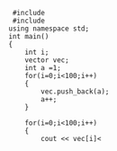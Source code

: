  <pre><code> #include<iostream>    
 #include<vector>  
using namespace std;  
int main()  
{  
	int i;  
	vector<int> vec;  
	int a =1;  
	for(i=0;i<100;i++)  
	{  
		vec.push_back(a);  
		a++;  
	}  

	for(i=0;i<100;i++)  
	{  
		cout << vec[i]<<endl;  
	}  
	return 0;  
}   
